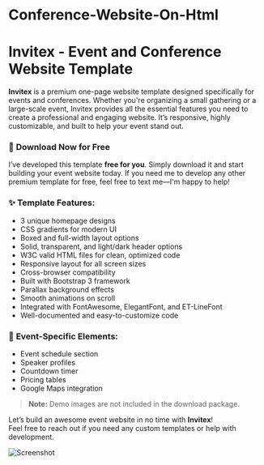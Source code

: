 # Conference-Website-On-Html

# Invitex - Event and Conference Website Template

**Invitex** is a premium one-page website template designed specifically for events and conferences. Whether you're organizing a small gathering or a large-scale event, Invitex provides all the essential features you need to create a professional and engaging website. It’s responsive, highly customizable, and built to help your event stand out.

### 🎉 **Download Now for Free**
I’ve developed this template **free for you**. Simply download it and start building your event website today. If you need me to develop any other premium template for free, feel free to text me—I'm happy to help!

### ✨ **Template Features:**
- 3 unique homepage designs
- CSS gradients for modern UI
- Boxed and full-width layout options
- Solid, transparent, and light/dark header options
- W3C valid HTML files for clean, optimized code
- Responsive layout for all screen sizes
- Cross-browser compatibility
- Built with Bootstrap 3 framework
- Parallax background effects
- Smooth animations on scroll
- Integrated with FontAwesome, ElegantFont, and ET-LineFont
- Well-documented and easy-to-customize code

### 🚀 **Event-Specific Elements:**
- Event schedule section
- Speaker profiles
- Countdown timer
- Pricing tables
- Google Maps integration

> **Note:** Demo images are not included in the download package.

Let’s build an awesome event website in no time with **Invitex**!  
Feel free to reach out if you need any custom templates or help with development.  

![Screenshot](https://github.com/user-attachments/assets/e6240c06-6681-443b-9404-75c9bbad0a2f)


